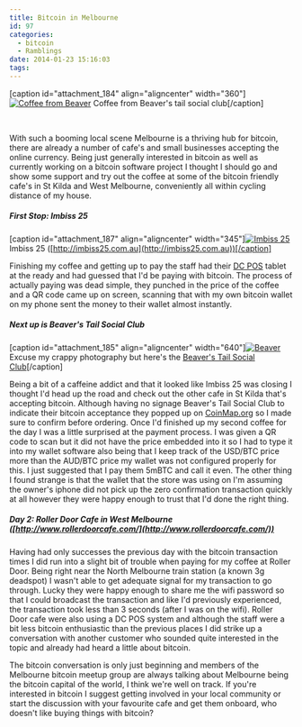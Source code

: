 ```yaml
---
title: Bitcoin in Melbourne
id: 97
categories:
  - bitcoin
  - Ramblings
date: 2014-01-23 15:16:03
tags:
---
```


[caption id="attachment_184" align="aligncenter" width="360"][![Coffee from Beaver](http://blog.ryanralph.net/wp-content/uploads/2014/03/IMG_20140122_154109.jpg)](http://blog.ryanralph.net/wp-content/uploads/2014/03/IMG_20140122_154109.jpg) Coffee from Beaver's tail social club[/caption]

&nbsp;

With such a booming local scene Melbourne is a thriving hub for bitcoin, there are already a number of cafe's and small businesses accepting the online currency. Being just generally interested in bitcoin as well as currently working on a bitcoin software project I thought I should go and show some support and try out the coffee at some of the bitcoin friendly cafe's in St Kilda and West Melbourne, conveniently all within cycling distance of my house.<!--more-->

##### First Stop: Imbiss 25

[caption id="attachment_187" align="aligncenter" width="345"][![Imbiss 25](http://blog.ryanralph.net/wp-content/uploads/2014/01/20140123_135956.jpg)](http://blog.ryanralph.net/wp-content/uploads/2014/01/20140123_135956.jpg) Imbiss 25 ([http://imbiss25.com.au](http://imbiss25.com.au))[/caption]

Finishing my coffee and getting up to pay the staff had their [DC POS](http://dcpos.com/) tablet at the ready and had guessed that I'd be paying with bitcoin. The process of actually paying was dead simple, they punched in the price of the coffee and a QR code came up on screen, scanning that with my own bitcoin wallet on my phone sent the money to their wallet almost instantly.

##### Next up is Beaver's Tail Social Club

[caption id="attachment_185" align="aligncenter" width="640"][![Beaver](http://blog.ryanralph.net/wp-content/uploads/2014/03/IMG_20140122_160702.jpg)](http://blog.ryanralph.net/wp-content/uploads/2014/03/IMG_20140122_160702.jpg) Excuse my crappy photography but here's the [Beaver's Tail Social Club](https://www.facebook.com/BeaversTail)[/caption]

Being a bit of a caffeine addict and that it looked like Imbiss 25 was closing I thought I'd head up the road and check out the other cafe in St Kilda that's accepting bitcoin. Although having no signage Beaver's Tail Social Club to indicate their bitcoin acceptance they popped up on [CoinMap.org](http://coinmap.org) so I made sure to confirm before ordering. Once I'd finished up my second coffee for the day I was a little surprised at the payment process. I was given a QR code to scan but it did not have the price embedded into it so I had to type it into my wallet software also being that I keep track of the USD/BTC price more than the AUD/BTC price my wallet was not configured properly for this. I just suggested that I pay them 5mBTC and call it even. The other thing I found strange is that the wallet that the store was using on I'm assuming the owner's iphone did not pick up the zero confirmation transaction quickly at all however they were happy enough to trust that I'd done the right thing.

##### Day 2: Roller Door Cafe in West Melbourne ([http://www.rollerdoorcafe.com/](http://www.rollerdoorcafe.com/))

Having had only successes the previous day with the bitcoin transaction times I did run into a slight bit of trouble when paying for my coffee at Roller Door. Being right near the North Melbourne train station (a known 3g deadspot) I wasn't able to get adequate signal for my transaction to go through. Lucky they were happy enough to share me the wifi password so that I could broadcast the transaction and like I'd previously experienced, the transaction took less than 3 seconds (after I was on the wifi). Roller Door cafe were also using a DC POS system and although the staff were a bit less bitcoin enthusiastic than the previous places I did strike up a conversation with another customer who sounded quite interested in the topic and already had heard a little about bitcoin.

The bitcoin conversation is only just beginning and members of the Melbourne bitcoin meetup group are always talking about Melbourne being the bitcoin capital of the world, I think we're well on track. If you're interested in bitcoin I suggest getting involved in your local community or start the discussion with your favourite cafe and get them onboard, who doesn't like buying things with bitcoin?